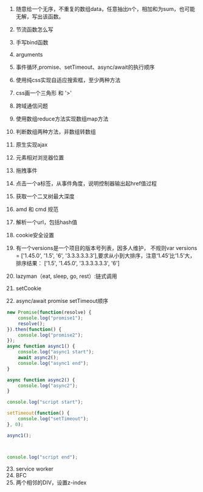 1. 随意给一个无序，不重复的数组data，任意抽出n个，相加和为sum，也可能无解，写出该函数。

2. 节流函数怎么写

3. 手写bind函数

4. arguments

5. 事件循环,promise、setTimeout、async/await的执行顺序

6. 使用纯css实现自适应搜索框，至少两种方法

7. css画一个三角形 和 '>'

8. 跨域通信问题

9. 使用数组reduce方法实现数组map方法

10. 判断数组两种方法，非数组转数组

11. 原生实现ajax

12. 元素相对浏览器位置

13. 拖拽事件

14. 点击一个a标签，从事件角度，说明控制器输出起href值过程

15. 获取一个二叉树最大深度

16. amd 和 cmd 规范

17. 解析一个url，包括hash值

18. cookie安全设置

19. 有一个versions是一个项目的版本号列表，因多人维护，
    不规则var versions = ['1.45.0', '1.5', '6', '3.3.3.3.3.3'],要求从小到大排序，注意‘1.45’比‘1.5’大， 排序结果： ['1.5', '1.45.0', '3.3.3.3.3.3', '6']




20. lazyman（eat, sleep, go, rest）:链式调用
21. setCookie
22. async/await promise setTimeout顺序
```js
new Promise(function(resolve) {
    console.log("promise1");
    resolve();
}).then(function() {
    console.log("promise2");
});
async function async1() {
    console.log("async1 start");
    await async2();
    console.log("async1 end");
}

async function async2() {
    console.log("async2");
}

console.log("script start");

setTimeout(function() {
    console.log("setTimeout");
}, 0);

async1();



console.log("script end");
```
23. service worker
24. BFC
25. 两个相邻的DIV，设置z-index
